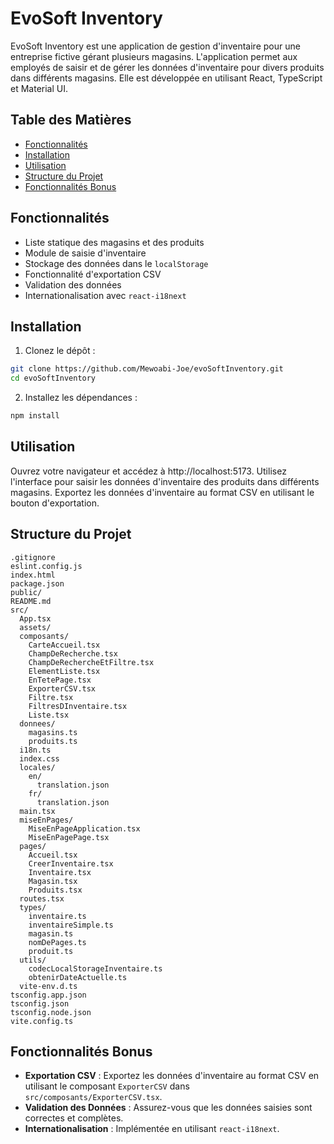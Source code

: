 # EvoSoft Inventory

EvoSoft Inventory est une application de gestion d'inventaire pour une entreprise fictive gérant plusieurs magasins. L'application permet aux employés de saisir et de gérer les données d'inventaire pour divers produits dans différents magasins. Elle est développée en utilisant React, TypeScript et Material UI.

## Table des Matières

- [Fonctionnalités](#fonctionnalités)
- [Installation](#installation)
- [Utilisation](#utilisation)
- [Structure du Projet](#structure-du-projet)
- [Fonctionnalités Bonus](#fonctionnalités-bonus)

## Fonctionnalités

- Liste statique des magasins et des produits
- Module de saisie d'inventaire
- Stockage des données dans le `localStorage`
- Fonctionnalité d'exportation CSV
- Validation des données
- Internationalisation avec `react-i18next`

## Installation

1. Clonez le dépôt :

  ```sh
  git clone https://github.com/Mewoabi-Joe/evoSoftInventory.git
  cd evoSoftInventory
  ```

2. Installez les dépendances :

  ```sh
  npm install
  ```

## Utilisation

Ouvrez votre navigateur et accédez à http://localhost:5173. Utilisez l'interface pour saisir les données d'inventaire des produits dans différents magasins. Exportez les données d'inventaire au format CSV en utilisant le bouton d'exportation.

## Structure du Projet

```
.gitignore
eslint.config.js
index.html
package.json
public/
README.md
src/
  App.tsx
  assets/
  composants/
    CarteAccueil.tsx
    ChampDeRecherche.tsx
    ChampDeRechercheEtFiltre.tsx
    ElementListe.tsx
    EnTetePage.tsx
    ExporterCSV.tsx
    Filtre.tsx
    FiltresDInventaire.tsx
    Liste.tsx
  donnees/
    magasins.ts
    produits.ts
  i18n.ts
  index.css
  locales/
    en/
      translation.json
    fr/
      translation.json
  main.tsx
  miseEnPages/
    MiseEnPageApplication.tsx
    MiseEnPagePage.tsx
  pages/
    Accueil.tsx
    CreerInventaire.tsx
    Inventaire.tsx
    Magasin.tsx
    Produits.tsx
  routes.tsx
  types/
    inventaire.ts
    inventaireSimple.ts
    magasin.ts
    nomDePages.ts
    produit.ts
  utils/
    codecLocalStorageInventaire.ts
    obtenirDateActuelle.ts
  vite-env.d.ts
tsconfig.app.json
tsconfig.json
tsconfig.node.json
vite.config.ts
```

## Fonctionnalités Bonus

- **Exportation CSV** : Exportez les données d'inventaire au format CSV en utilisant le composant `ExporterCSV` dans `src/composants/ExporterCSV.tsx`.
- **Validation des Données** : Assurez-vous que les données saisies sont correctes et complètes.
- **Internationalisation** : Implémentée en utilisant `react-i18next`.

